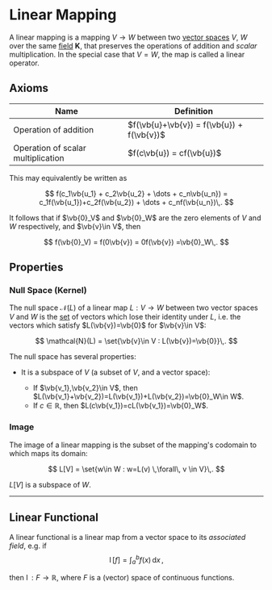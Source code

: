 # Linear Mapping

A linear mapping is a mapping $V\rightarrow W$ between two [vector spaces](vector-space.md) $V$, $W$ over the same [field](../field.md) $\bm{K}$, that preserves the operations of addition and _scalar_ multiplication. In the special case that $V=W$, the map is called a linear operator.

## Axioms

| Name                               | Definition                                 |
| ---------------------------------- | ------------------------------------------ |
| Operation of addition              | $f(\vb{u}+\vb{v}) = f(\vb{u}) + f(\vb{v})$ |
| Operation of scalar multiplication | $f(c\vb{u}) = cf(\vb{u})$                  |

This may equivalently be written as

$$
    f(c_1\vb{u_1} + c_2\vb{u_2} + \dots + c_n\vb{u_n}) = c_1f(\vb{u_1})+c_2f(\vb{u_2}) + \dots + c_nf(\vb{u_n})\,.
$$

It follows that if $\vb{0}_V$ and $\vb{0}_W$ are the zero elements of $V$ and $W$ respectively, and $\vb{v}\in V$, then

$$
    f(\vb{0}_V) = f(0\vb{v}) = 0f(\vb{v}) =\vb{0}_W\,.
$$

## Properties

### Null Space (Kernel)

The null space $\mathcal{N}(L)$ of a linear map $L:V\rightarrow W$ between two vector spaces $V$ and $W$ is the [set](../set.md) of vectors which lose their identity under $L$, i.e. the vectors which satisfy $L(\vb{v})=\vb{0}$ for $\vb{v}\in V$:

$$
\mathcal{N}(L) = \set{\vb{v}\in V : L(\vb{v})=\vb{0}}\,.
$$

The null space has several properties:

- It is a subspace of $V$ (a subset of $V$, and a vector space):

  - If $\vb{v_1},\vb{v_2}\in V$, then $L(\vb{v_1}+\vb{v_2})=L(\vb{v_1})+L(\vb{v_2})=\vb{0}_W\in W$.
  - If $c\in \mathbb{R}$, then $L(c\vb{v_1})=cL(\vb{v_1})=\vb{0}_W$.

### Image

The image of a linear mapping is the subset of the mapping's codomain to which maps its domain:

$$
L[V] = \set{w\in W : w=L(v) \,\forall\, v \in V}\,.
$$

$L[V]$ is a subspace of $W$.

---

## Linear Functional

A linear functional is a linear map from a vector space to its _associated field_, e.g. if $$\operatorname{I}\mathopen{}\big[f\big]\mathclose{}=\int_a^bf(x)\,\mathrm{d}x\,,$$

then $\operatorname{I}: F\rightarrow \mathbb {R}$, where $F$ is a (vector) space of continuous functions.

